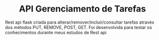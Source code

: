 <h1 align="center"> API Gerenciamento de Tarefas </h1>


Rest api flask criada para alterar/remover/incluír/consultar tarefas através dos métodos PUT, REMOVE, POST, GET. Foi desenvolvida para testar os conhecimentos durante meus estudos de Rest api
